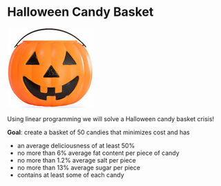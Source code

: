 # Halloween Candy Basket

<img src="candy_basket.jpeg" style="max-width:200px;margin-left: 0; margin-right: auto;"/>

Using linear programming we will solve a Halloween candy basket crisis!

**Goal**: create a basket of 50 candies that minimizes cost and has

* an average deliciousness of at least 50%
* no more than 6% average fat content per piece of candy
* no more than 1.2% average salt per piece
* no more than 13% average sugar per piece
* contains at least some of each candy
